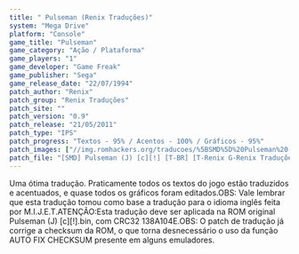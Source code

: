 ```yaml
---
title: " Pulseman (Renix Traduções)"
system: "Mega Drive"
platform: "Console"
game_title: "Pulseman"
game_category: "Ação / Plataforma"
game_players: "1"
game_developer: "Game Freak"
game_publisher: "Sega"
game_release_date: "22/07/1994"
patch_author: "Renix"
patch_group: "Renix Traduções"
patch_site: ""
patch_version: "0.9"
patch_release: "21/05/2011"
patch_type: "IPS"
patch_progress: "Textos - 95% / Acentos - 100% / Gráficos - 95%"
patch_images: ["//img.romhackers.org/traducoes/%5BSMD%5D%20Pulseman%20-%20Renix%20Tradu%C3%A7%C3%B5es%20-%201.png","//img.romhackers.org/traducoes/%5BSMD%5D%20Pulseman%20-%20Renix%20Tradu%C3%A7%C3%B5es%20-%202.png","//img.romhackers.org/traducoes/%5BSMD%5D%20Pulseman%20-%20Renix%20Tradu%C3%A7%C3%B5es%20-%203.png"]
patch_file: "[SMD] Pulseman (J) [c][!] [T-BR] [T-Renix G-Renix Traduções] [V-0.9 A-2011].zip"
---
```

Uma ótima tradução. Praticamente todos os textos do jogo estão traduzidos e acentuados, e quase todos os gráficos foram editados.OBS: Vale lembrar que esta tradução tomou como base a tradução para o idioma inglês feita por M.I.J.E.T.ATENÇÃO:Esta tradução deve ser aplicada na ROM original Pulseman (J) [c][!].bin, com CRC32 138A104E.OBS: O patch de tradução já corrige a checksum da ROM, o que torna desnecessário o uso da função AUTO FIX CHECKSUM presente em alguns emuladores.